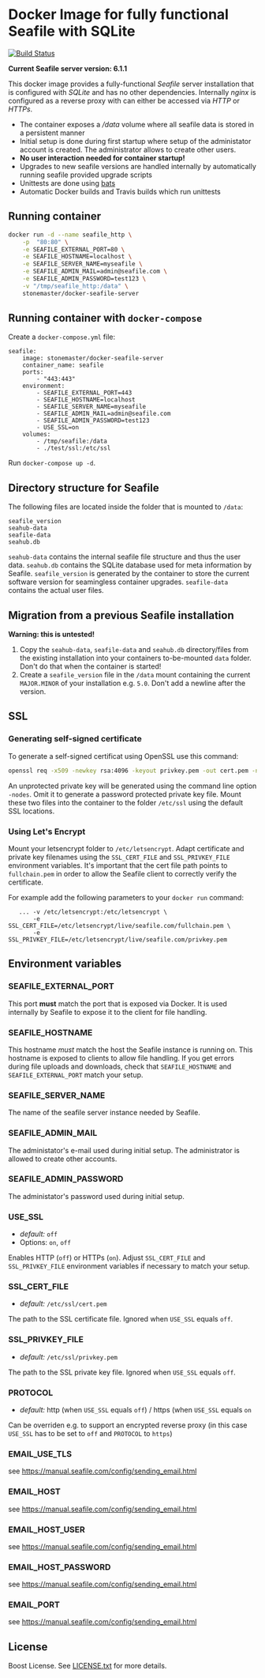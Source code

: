 # Docker Image for fully functional Seafile with SQLite

[![Build Status](https://travis-ci.org/stonemaster/docker-seafile-server.svg?branch=master)](https://travis-ci.org/stonemaster/docker-seafile-server)

**Current Seafile server version: 6.1.1**

This docker image provides a fully-functional *Seafile*
server installation that is configured with *SQLite* and
has no other dependencies. Internally *nginx* is configured
as a reverse proxy with can either be accessed via *HTTP*
or *HTTPs*.

 * The container exposes a */data* volume where all
seafile data is stored in a persistent manner
 * Initial setup is done during first startup where
setup of the administator account is created. The administrator
allows to create other users.
 * **No user interaction needed for container startup!**
 * Upgrades to new seafile versions are handled internally
by automatically running seafile provided upgrade scripts
 * Unittests are done using [bats](https://github.com/sstephenson/bats)
 * Automatic Docker builds and Travis builds which run unittests

## Running container

```bash
docker run -d --name seafile_http \
	-p  "80:80" \
	-e SEAFILE_EXTERNAL_PORT=80 \
	-e SEAFILE_HOSTNAME=localhost \
	-e SEAFILE_SERVER_NAME=myseafile \
	-e SEAFILE_ADMIN_MAIL=admin@seafile.com \
	-e SEAFILE_ADMIN_PASSWORD=test123 \
	-v "/tmp/seafile_http:/data" \
	stonemaster/docker-seafile-server
```

## Running container with `docker-compose`

Create a `docker-compose.yml` file:

```
seafile:
    image: stonemaster/docker-seafile-server
    container_name: seafile
    ports:
        - "443:443"
    environment:
        - SEAFILE_EXTERNAL_PORT=443
        - SEAFILE_HOSTNAME=localhost
        - SEAFILE_SERVER_NAME=myseafile
        - SEAFILE_ADMIN_MAIL=admin@seafile.com
        - SEAFILE_ADMIN_PASSWORD=test123
        - USE_SSL=on
    volumes:
        - /tmp/seafile:/data
        - ./test/ssl:/etc/ssl

```

Run `docker-compose up -d`.

## Directory structure for Seafile

The following files are located inside the folder
that is mounted to `/data`:

```
seafile_version
seahub-data
seafile-data
seahub.db
```

`seahub-data` contains the internal seafile file structure
and thus the user data. `seahub.db` contains the SQLite database
used for meta information by Seafile. `seafile_version` is
generated by the container to store the current software
version for seamingless container upgrades. `seafile-data`
contains the actual user files.

## Migration from a previous Seafile installation

**Warning: this is untested!**

 1. Copy the `seahub-data`, `seafile-data` and `seahub.db` directory/files from the existing
installation into your containers to-be-mounted `data` folder.
Don't do that when the container is started!
 2. Create a `seafile_version` file in the `/data` mount containing the current
`MAJOR.MINOR` of your installation e.g. `5.0`. Don't add a
newline after the version.

## SSL

### Generating self-signed certificate

To generate a self-signed certificat using OpenSSL use
this command:

```bash
openssl req -x509 -newkey rsa:4096 -keyout privkey.pem -out cert.pem -nodes -days 365
```

An unprotected private key will be generated using the command
line option `-nodes`. Omit it to generate a password protected
private key file. Mount these two files into the container
to the folder `/etc/ssl` using the default SSL locations.

### Using Let's Encrypt

Mount your letsencrypt folder to `/etc/letsencrypt`. Adapt certificate
and private key filenames using the `SSL_CERT_FILE` and `SSL_PRIVKEY_FILE`
environment variables. It's important that the cert file path points
to `fullchain.pem` in order to allow the Seafile client to correctly
verify the certificate.

For example add the following parameters to your `docker run` command:

```
   ... -v /etc/letsencrypt:/etc/letsencrypt \
       -e SSL_CERT_FILE=/etc/letsencrypt/live/seafile.com/fullchain.pem \
       -e SSL_PRIVKEY_FILE=/etc/letsencrypt/live/seafile.com/privkey.pem
```

## Environment variables

### SEAFILE_EXTERNAL_PORT

This port **must** match the port that is exposed
via Docker. It is used internally by Seafile to expose
it to the client for file handling.

### SEAFILE_HOSTNAME

This hostname *must* match the host the Seafile instance
is running on. This hostname is exposed to clients
to allow file handling. If you get errors during file
uploads and downloads, check that `SEAFILE_HOSTNAME` and
`SEAFILE_EXTERNAL_PORT` match your setup.

### SEAFILE_SERVER_NAME

The name of the seafile server instance needed by
Seafile.

### SEAFILE_ADMIN_MAIL

The administator's e-mail used during initial setup.
The administrator is allowed to create other accounts.

### SEAFILE_ADMIN_PASSWORD

The administator's password used during initial setup.

### USE_SSL

 * *default:* `off`
 * Options: `on`, `off`

Enables HTTP (`off`) or HTTPs (`on`).
Adjust `SSL_CERT_FILE` and `SSL_PRIVKEY_FILE`
environment variables if necessary to match your setup.

### SSL_CERT_FILE

 * *default:* `/etc/ssl/cert.pem`

The path to the SSL certificate file.
Ignored when `USE_SSL` equals `off`.

### SSL_PRIVKEY_FILE

 * *default:* `/etc/ssl/privkey.pem`

The path to the SSL private key file.
Ignored when `USE_SSL` equals `off`.

### PROTOCOL

 * *default:* http (when `USE_SSL` equals `off`) / https (when `USE_SSL` equals `on`

Can be overriden e.g. to support an encrypted reverse proxy (in this case `USE_SSL` has to be set to `off` and `PROTOCOL` to `https`)

### EMAIL_USE_TLS

see https://manual.seafile.com/config/sending_email.html

### EMAIL_HOST

see https://manual.seafile.com/config/sending_email.html

### EMAIL_HOST_USER

see https://manual.seafile.com/config/sending_email.html

### EMAIL_HOST_PASSWORD

see https://manual.seafile.com/config/sending_email.html

### EMAIL_PORT

see https://manual.seafile.com/config/sending_email.html

## License

Boost License. See [LICENSE.txt](LICENSE.txt) for more details.
